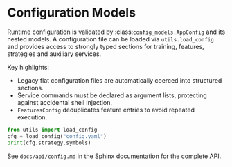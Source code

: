 # Configuration Models

Runtime configuration is validated by :class:`config_models.AppConfig` and its
nested models.  A configuration file can be loaded via ``utils.load_config`` and
provides access to strongly typed sections for training, features, strategies
and auxiliary services.

Key highlights:

* Legacy flat configuration files are automatically coerced into structured
  sections.
* Service commands must be declared as argument lists, protecting against
  accidental shell injection.
* ``FeaturesConfig`` deduplicates feature entries to avoid repeated execution.

```python
from utils import load_config
cfg = load_config("config.yaml")
print(cfg.strategy.symbols)
```

See ``docs/api/config.md`` in the Sphinx documentation for the complete API.
